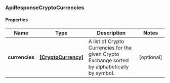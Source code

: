 ### ApiResponseCryptoCurrencies

#### Properties
Name | Type | Description | Notes
------------ | ------------- | ------------- | -------------
**currencies** | [**[CryptoCurrency]**](CryptoCurrency.md) | A list of Crypto Currencies for the given Crypto Exchange sorted by alphabetically by symbol. | [optional] 




